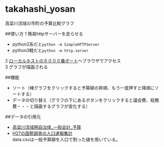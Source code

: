 # takahashi_yosan
高梁川流域の市町の予算比較グラフ

##使い方
1 簡易httpサーバーを走らせる
 - python2系だと`python -m SimpleHTTPServer`
 - python3軽だと`python -m http.server`

2 [ローカルホストの８０００番ポート](http://localhost:8000)へブラウザでアクセス  
3 グラフが描画される

##機能
- ソート（棒グラフをクリックすると予算額の昇順、もう一度押すと降順にソートする）
- データの切り替え（グラフの下にあるボタンをクリックすると議会費、総務費・・・と描画するグラフが変化する）

##データの引用元
* [高梁川流域圏自治体_一般会計_予算](http://catalog.dataeye.jp/dataset/33tak000001)
* [H27の国勢調査の人口速報集計](http://www.stat.go.jp/data/kokusei/2015/kekka.htm)  
data.csvは一般予算額を人口で割った値を用いている。
